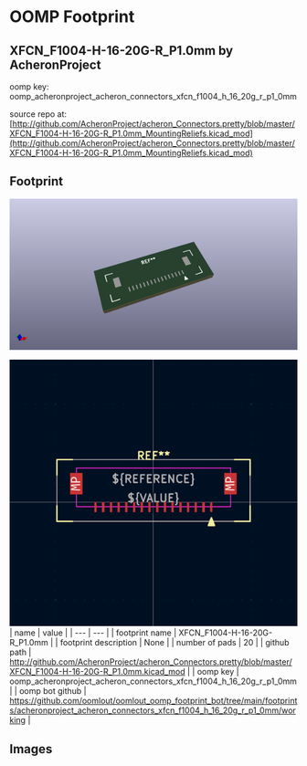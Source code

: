 # OOMP Footprint  
## XFCN_F1004-H-16-20G-R_P1.0mm  by AcheronProject  
  
oomp key: oomp_acheronproject_acheron_connectors_xfcn_f1004_h_16_20g_r_p1_0mm  
  
source repo at: [http://github.com/AcheronProject/acheron_Connectors.pretty/blob/master/XFCN_F1004-H-16-20G-R_P1.0mm_MountingReliefs.kicad_mod](http://github.com/AcheronProject/acheron_Connectors.pretty/blob/master/XFCN_F1004-H-16-20G-R_P1.0mm_MountingReliefs.kicad_mod)  
## Footprint  
  
[![working_kicad_pcb_3d.png](working_kicad_pcb_3d_600.png)](working_kicad_pcb_3d.png)  
  
[![working.png](working_600.png)](working.png)  
| name | value | 
| --- | --- | 
| footprint name | XFCN_F1004-H-16-20G-R_P1.0mm | 
| footprint description | None | 
| number of pads | 20 | 
| github path | http://github.com/AcheronProject/acheron_Connectors.pretty/blob/master/XFCN_F1004-H-16-20G-R_P1.0mm.kicad_mod | 
| oomp key | oomp_acheronproject_acheron_connectors_xfcn_f1004_h_16_20g_r_p1_0mm | 
| oomp bot github | https://github.com/oomlout/oomlout_oomp_footprint_bot/tree/main/footprints/acheronproject_acheron_connectors_xfcn_f1004_h_16_20g_r_p1_0mm/working | 
## Images  
